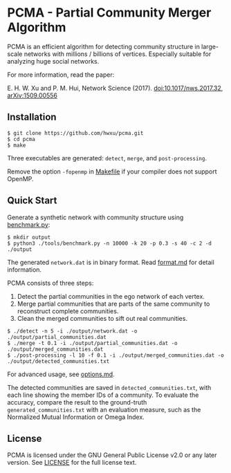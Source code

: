 # PCMA - Partial Community Merger Algorithm

PCMA is an efficient algorithm for detecting community structure in large-scale networks with millions / billions of vertices. Especially suitable for analyzing huge social networks.

For more information, read the paper: 

E. H. W. Xu and P. M. Hui, Network Science (2017). [doi:10.1017/nws.2017.32](https://doi.org/10.1017/nws.2017.32), [arXiv:1509.00556](https://arxiv.org/abs/1509.00556)

## Installation

```
$ git clone https://github.com/hwxu/pcma.git
$ cd pcma
$ make
```

Three executables are generated: `detect`, `merge`, and `post-processing`.

Remove the option `-fopenmp` in [Makefile](Makefile) if your compiler does not support OpenMP.

## Quick Start

Generate a synthetic network with community structure using [benchmark.py](tools/benchmark.py):

```
$ mkdir output
$ python3 ./tools/benchmark.py -n 10000 -k 20 -p 0.3 -s 40 -c 2 -d ./output
```

The generated `network.dat` is in binary format. Read [format.md](docs/format.md) for detail information.

PCMA consists of three steps:
1. Detect the partial communities in the ego network of each vertex.
2. Merge partial communities that are parts of the same community to reconstruct complete communities.
3. Clean the merged communities to sift out real communities.

```
$ ./detect -n 5 -i ./output/network.dat -o ./output/partial_communities.dat
$ ./merge -t 0.1 -i ./output/partial_communities.dat -o ./output/merged_communities.dat
$ ./post-processing -l 10 -f 0.1 -i ./output/merged_communities.dat -o ./output/detected_communities.txt
```

For advanced usage, see [options.md](docs/options.md).

The detected communities are saved in `detected_communities.txt`, with each line showing the member IDs of a community. To evaluate the accuracy, compare the result to the ground-truth `generated_communities.txt` with an evaluation measure, such as the Normalized Mutual Information or Omega Index.

## License

PCMA is licensed under the GNU General Public License v2.0 or any later version. See [LICENSE](LICENSE) for the full license text.
